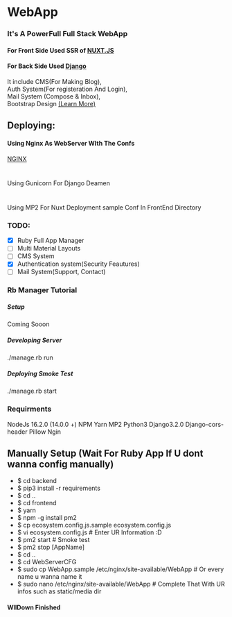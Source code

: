 # WebApp

### It's A PowerFull Full Stack WebApp

#### For Front Side Used SSR of [NUXT.JS](https://nuxtjs.org)

#### For Back Side Used [Django](https://djangoproject.com)

It include CMS(For Making Blog),\
  Auth System(For registeration And Login), \
  Mail System (Compose & Inbox),\
  Bootstrap Design [(Learn More)](https://getbootstrap.com/)

## Deploying:
#### Using Nginx As WebServer WIth The Confs
[NGINX](https://github.com/GeekyChunk/WebApp/tree/main/WebServerCFG)
#
Using Gunicorn For Django Deamen
#
Using MP2 For Nuxt Deployment sample Conf In FrontEnd Directory

### TODO: 

- [X] Ruby Full App Manager
- [ ] Multi Material Layouts
- [ ] CMS System
- [X] Authentication system(Security Feautures)
- [ ] Mail System(Support, Contact)

### Rb Manager Tutorial

##### Setup
Coming Sooon
##### Developing Server
./manage.rb run
##### Deploying Smoke Test
./manage.rb start

### Requirments
NodeJs 16.2.0 (14.0.0 +)
NPM
Yarn
MP2
Python3
Django3.2.0
Django-cors-header
Pillow
Ngin

## Manually Setup (Wait For Ruby App If U dont wanna config manually)
* $ cd backend
* $ pip3 install -r requirements
* $ cd ..
* $ cd frontend
* $ yarn
* $ npm -g install pm2
* $ cp ecosystem.config.js.sample ecosystem.config.js
* $ vi ecosystem.config.js # Enter UR Information :D
* $ pm2 start # Smoke test
* $ pm2 stop [AppName]
* $ cd ..
* $ cd WebServerCFG
* $ sudo cp WebApp.sample /etc/nginx/site-available/WebApp # Or every name u wanna name it
* $ sudo nano /etc/nginx/site-available/WebApp # Complete That With UR infos such as static/media dir
#### WllDown Finished